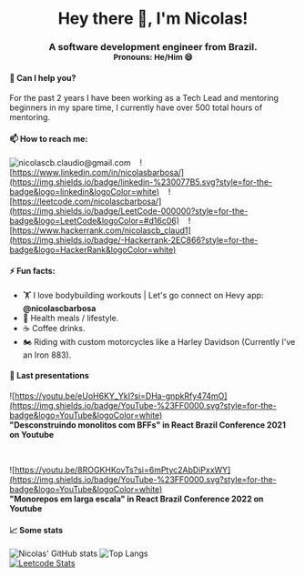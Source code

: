 <h1 align="center">
    Hey there 👋, I'm Nicolas!
</h1>
<h3 align="center">
    A software development engineer from Brazil.<br/>
    <small><strong>Pronouns:</strong> He/Him 😄</small>
</h3>

#### 💬 Can I help you?
For the past 2 years I have been working as a Tech Lead and mentoring beginners in my spare time, I currently have over 500 total hours of mentoring.

#### 📫 How to reach me:

![nicolascb.claudio@gmail.com](https://img.shields.io/badge/Gmail-D14836?style=for-the-badge&logo=gmail&logoColor=white) &nbsp;&nbsp;
![https://www.linkedin.com/in/nicolasbarbosa/](https://img.shields.io/badge/linkedin-%230077B5.svg?style=for-the-badge&logo=linkedin&logoColor=white) &nbsp;&nbsp;
![https://leetcode.com/nicolascbarbosa/](https://img.shields.io/badge/LeetCode-000000?style=for-the-badge&logo=LeetCode&logoColor=#d16c06) &nbsp;&nbsp;
![https://www.hackerrank.com/nicolascb_claud1](https://img.shields.io/badge/-Hackerrank-2EC866?style=for-the-badge&logo=HackerRank&logoColor=white)

####  ⚡ Fun facts: 
-  🏋️ I love bodybuilding workouts | Let's go connect on Hevy app: **@nicolascbarbosa**
- 🥩 Health meals / lifestyle.
- ☕ Coffee drinks.
- 🏍️ Riding with custom motorcycles like a Harley Davidson (Currently I've an Iron 883).

#### 🎥 Last presentations

![https://youtu.be/eUoH6KY_YkI?si=DHa-gnpkRfy474mO](https://img.shields.io/badge/YouTube-%23FF0000.svg?style=for-the-badge&logo=YouTube&logoColor=white)<br/>
**"Desconstruindo monolitos com BFFs" in React Brazil Conference 2021 on Youtube**

<br/>

![https://youtu.be/8ROGKHKovTs?si=6mPtyc2AbDiPxxWY](https://img.shields.io/badge/YouTube-%23FF0000.svg?style=for-the-badge&logo=YouTube&logoColor=white)<br/>
**"Monorepos em larga escala" in React Brazil Conference 2022 on Youtube**


#### 📈 Some stats

![Nicolas' GitHub stats](https://github-readme-stats.vercel.app/api?username=nicolascbarbosa&show_icons=true&theme=dark&count_private=true)
![Top Langs](https://github-readme-stats-nicolascbarbosa.vercel.app/api/top-langs/?username=nicolascbarbosa&layout=compact&theme=dark) <br/>
[![Leetcode Stats](https://leetcard.jacoblin.cool/nicolascbarbosa?theme=dark&ext=heatmap)](https://leetcode.com/nicolascbarbosa) 

